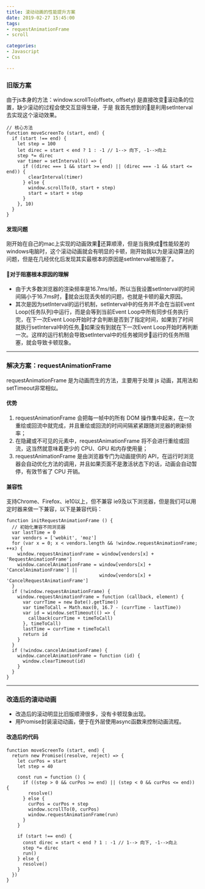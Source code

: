 ```yaml
---
title: 滚动动画的性能提升方案
date: 2019-02-27 15:45:00
tags:
- requestAnimationFrame
- scroll

categories:
- Javascript
- Css

---
```


### 旧版方案
由于js本身的方法：window.scrollTo(offsetx, offsety) 是直接改变滚动条的位置，缺少滚动的过程会使交互显得生硬，于是
我首先想到的是利用setInterval 去实现这个滚动效果。
<!--more-->
```
// 核心方法
function moveScreenTo (start, end) {
  if (start !== end) {
    let step = 100
    let direc = start < end ? 1 : -1 // 1--> 向下, -1-->向上
    step *= direc
    var timer = setInterval(() => {
      if ((direc === 1 && start >= end) || (direc === -1 && start <= end)) {
        clearInterval(timer)
      } else {
        window.scrollTo(0, start + step)
        start = start + step
      }
    }, 10)
  }
}
```
#### 发现问题  
刚开始在自己的mac上实现的动画效果还算顺滑，但是当我换成性能较差的windows电脑时，这个滚动动画就会有明显的卡顿，刚开始我以为是滚动算法的问题，但是在几经优化后发现其实最根本的原因是setInterval被阻塞了。

#### 对于阻塞根本原因的理解
* 由于大多数浏览器的渲染频率是16.7ms/帧，所以当我设置setInterval的时间间隔小于16.7ms时，就会出现丢失帧的问题，也就是卡顿的最大原因。
* 其次是因为setInterval的运行机制，setInterval中的任务并不会在当前Event Loop(任务队列)中运行，而是会等到当前Event Loop中所有同步任务执行完，在下一次Event Loop开始时才会判断是否到了指定时间，如果到了时间就执行setInterval中的任务,如果没有到就在下一次Event Loop开始时再判断一次。这样的运行机制会导致setInterval中的任务被同步运行的任务所阻塞，就会导致卡顿现象。

--------------------------------------------

### 解决方案：requestAnimationFrame
requestAnimationFrame 是为动画而生的方法，主要用于处理 js 动画，其用法和setTimeout非常相似。
#### 优势
1. requestAnimationFrame 会把每一帧中的所有 DOM 操作集中起来，在一次重绘或回流中就完成，并且重绘或回流的时间间隔紧紧跟随浏览器的刷新频率；
2. 在隐藏或不可见的元素中，requestAnimationFrame 将不会进行重绘或回流，这当然就意味着更少的 CPU、GPU 和内存使用量；
3. requestAnimationFrame 是由浏览器专门为动画提供的 API，在运行时浏览器会自动优化方法的调用，并且如果页面不是激活状态下的话，动画会自动暂停，有效节省了 CPU 开销。

#### 兼容性
支持Chrome、Firefox、ie10以上，但不兼容 ie9及以下浏览器，但是我们可以用定时器来做一下兼容，以下是兼容代码：
```
function initRequestAnimationFrame () {
  // 初始化兼容不同浏览器
  var lastTime = 0
  var vendors = ['webkit', 'moz']
  for (var x = 0; x < vendors.length && !window.requestAnimationFrame; ++x) {
    window.requestAnimationFrame = window[vendors[x] + 'RequestAnimationFrame']
    window.cancelAnimationFrame = window[vendors[x] + 'CancelAnimationFrame'] ||
                                  window[vendors[x] + 'CancelRequestAnimationFrame']
  }
  if (!window.requestAnimationFrame) {
    window.requestAnimationFrame = function (callback, element) {
      var currTime = new Date().getTime()
      var timeToCall = Math.max(0, 16.7 - (currTime - lastTime))
      var id = window.setTimeout(() => {
        callback(currTime + timeToCall)
      }, timeToCall)
      lastTime = currTime + timeToCall
      return id
    }
  }
  if (!window.cancelAnimationFrame) {
    window.cancelAnimationFrame = function (id) {
      window.clearTimeout(id)
    }
  }
}
```

--------------------------------------------

### 改造后的滚动动画
* 改造后的滚动明显比旧版顺滑很多，没有卡顿现象出现。
* 用Promise封装滚动动画，便于在外层使用async函数来控制动画流程。

#### 改造后的代码
```
function moveScreenTo (start, end) {
  return new Promise((resolve, reject) => {
    let curPos = start
    let step = 40

    const run = function () {
      if ((step > 0 && curPos >= end) || (step < 0 && curPos <= end)) {
        resolve()
      } else {
        curPos = curPos + step
        window.scrollTo(0, curPos)
        window.requestAnimationFrame(run)
      }
    }

    if (start !== end) {
      const direc = start < end ? 1 : -1 // 1--> 向下, -1-->向上
      step *= direc
      run()
    } else {
      resolve()
    }
  })
}
```
